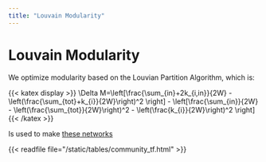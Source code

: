 ```yaml
---
title: "Louvain Modularity"
---
```


# Louvain Modularity

We optimize modularity based on the Louvian Partition Algorithm, which is:

{{< katex display >}}
\Delta M=\left[\frac{\sum_{in}+2k_{i,in}}{2W} - \left(\frac{\sum_{tot}+k_{i}}{2W}\right)^2 \right] - \left[\frac{\sum_{in}}{2W} - \left(\frac{\sum_{tot}}{2W}\right)^2 - \left(\frac{k_{i}}{2W}\right)^2 \right]
{{< /katex >}}

Is used to make [these networks](/docs/Analysis/nx_characteristic/community/community/)


{{< readfile file="/static/tables/community_tf.html" >}}
